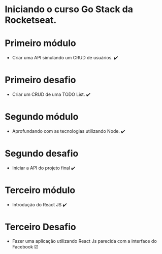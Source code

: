 # Iniciando o curso Go Stack da Rocketseat.

# Primeiro módulo

- Criar uma API simulando um CRUD de usuários. :heavy_check_mark:

# Primeiro desafio 

- Criar um CRUD de uma TODO List. :heavy_check_mark:

# Segundo módulo

- Aprofundando com as tecnologias utilizando Node. :heavy_check_mark:

# Segundo desafio

- Iniciar a API do projeto final :heavy_check_mark:

# Terceiro módulo

- Introdução do React JS :heavy_check_mark:
# Terceiro Desafio 

- Fazer uma aplicação utilizando React Js parecida com a interface do Facebook :ballot_box_with_check:
